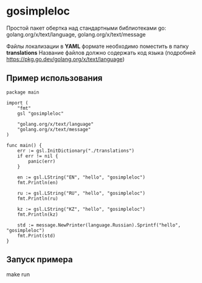 # gosimpleloc

Простой пакет обертка над стандартными библиотеками go:
golang.org/x/text/language, golang.org/x/text/message

Файлы локализации в __YAML__ формате необходимо поместить в папку **translations** 
Название файлов должно содержать код языка (подробней https://pkg.go.dev/golang.org/x/text/language)

## Пример использования

	package main

	import (
		"fmt"
		gsl "gosimpleloc"

		"golang.org/x/text/language"
		"golang.org/x/text/message"
	)

	func main() {
		err := gsl.InitDictionary("./translations")
		if err != nil {
			panic(err)
		}

		en := gsl.LString("EN", "hello", "gosimpleloc")
		fmt.Println(en)

		ru := gsl.LString("RU", "hello", "gosimpleloc")
		fmt.Println(ru)

		kz := gsl.LString("KZ", "hello", "gosimpleloc")
		fmt.Println(kz)

		std := message.NewPrinter(language.Russian).Sprintf("hello", "gosimpleloc")
		fmt.Print(std)
	}


## Запуск примера
make run
